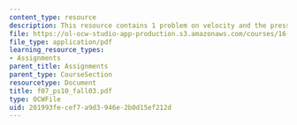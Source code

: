 ```yaml
---
content_type: resource
description: This resource contains 1 problem on velocity and the pressure difference.
file: https://ol-ocw-studio-app-production.s3.amazonaws.com/courses/16-01-unified-engineering-i-ii-iii-iv-fall-2005-spring-2006/201993fecef7a9d3946e2b0d15ef212d_f07_ps10_fall03.pdf
file_type: application/pdf
learning_resource_types:
- Assignments
parent_title: Assignments
parent_type: CourseSection
resourcetype: Document
title: f07_ps10_fall03.pdf
type: OCWFile
uid: 201993fe-cef7-a9d3-946e-2b0d15ef212d
---
```

